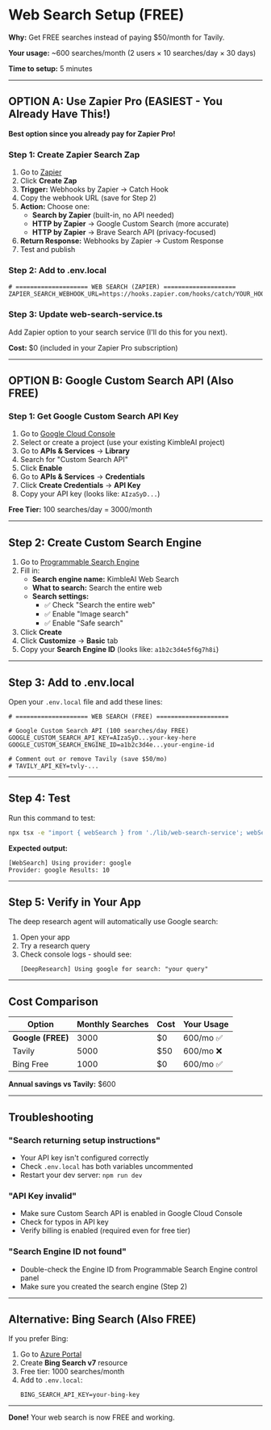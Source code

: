 # Web Search Setup (FREE)

**Why:** Get FREE searches instead of paying $50/month for Tavily.

**Your usage:** ~600 searches/month (2 users × 10 searches/day × 30 days)

**Time to setup:** 5 minutes

---

## OPTION A: Use Zapier Pro (EASIEST - You Already Have This!)

**Best option since you already pay for Zapier Pro!**

### Step 1: Create Zapier Search Zap

1. Go to [Zapier](https://zapier.com/app/zaps)
2. Click **Create Zap**
3. **Trigger:** Webhooks by Zapier → Catch Hook
4. Copy the webhook URL (save for Step 2)
5. **Action:** Choose one:
   - **Search by Zapier** (built-in, no API needed)
   - **HTTP by Zapier** → Google Custom Search (more accurate)
   - **HTTP by Zapier** → Brave Search API (privacy-focused)
6. **Return Response:** Webhooks by Zapier → Custom Response
7. Test and publish

### Step 2: Add to .env.local

```env
# ==================== WEB SEARCH (ZAPIER) ====================
ZAPIER_SEARCH_WEBHOOK_URL=https://hooks.zapier.com/hooks/catch/YOUR_HOOK_ID
```

### Step 3: Update web-search-service.ts

Add Zapier option to your search service (I'll do this for you next).

**Cost:** $0 (included in your Zapier Pro subscription)

---

## OPTION B: Google Custom Search API (Also FREE)

### Step 1: Get Google Custom Search API Key

1. Go to [Google Cloud Console](https://console.cloud.google.com)
2. Select or create a project (use your existing KimbleAI project)
3. Go to **APIs & Services** → **Library**
4. Search for "Custom Search API"
5. Click **Enable**
6. Go to **APIs & Services** → **Credentials**
7. Click **Create Credentials** → **API Key**
8. Copy your API key (looks like: `AIzaSyD...`)

**Free Tier:** 100 searches/day = 3000/month

---

## Step 2: Create Custom Search Engine

1. Go to [Programmable Search Engine](https://programmablesearchengine.google.com/controlpanel/create)
2. Fill in:
   - **Search engine name:** KimbleAI Web Search
   - **What to search:** Search the entire web
   - **Search settings:**
     - ✅ Check "Search the entire web"
     - ✅ Enable "Image search"
     - ✅ Enable "Safe search"
3. Click **Create**
4. Click **Customize** → **Basic** tab
5. Copy your **Search Engine ID** (looks like: `a1b2c3d4e5f6g7h8i`)

---

## Step 3: Add to .env.local

Open your `.env.local` file and add these lines:

```env
# ==================== WEB SEARCH (FREE) ====================

# Google Custom Search API (100 searches/day FREE)
GOOGLE_CUSTOM_SEARCH_API_KEY=AIzaSyD...your-key-here
GOOGLE_CUSTOM_SEARCH_ENGINE_ID=a1b2c3d4e...your-engine-id

# Comment out or remove Tavily (save $50/mo)
# TAVILY_API_KEY=tvly-...
```

---

## Step 4: Test

Run this command to test:

```bash
npx tsx -e "import { webSearch } from './lib/web-search-service'; webSearch.search('test query').then(r => console.log('Provider:', r.provider, 'Results:', r.results.length))"
```

**Expected output:**
```
[WebSearch] Using provider: google
Provider: google Results: 10
```

---

## Step 5: Verify in Your App

The deep research agent will automatically use Google search:

1. Open your app
2. Try a research query
3. Check console logs - should see:
   ```
   [DeepResearch] Using google for search: "your query"
   ```

---

## Cost Comparison

| Option | Monthly Searches | Cost | Your Usage |
|--------|-----------------|------|------------|
| **Google (FREE)** | 3000 | $0 | 600/mo ✅ |
| Tavily | 5000 | $50 | 600/mo ❌ |
| Bing Free | 1000 | $0 | 600/mo ✅ |

**Annual savings vs Tavily:** $600

---

## Troubleshooting

### "Search returning setup instructions"
- Your API key isn't configured correctly
- Check `.env.local` has both variables uncommented
- Restart your dev server: `npm run dev`

### "API Key invalid"
- Make sure Custom Search API is enabled in Google Cloud Console
- Check for typos in API key
- Verify billing is enabled (required even for free tier)

### "Search Engine ID not found"
- Double-check the Engine ID from Programmable Search Engine control panel
- Make sure you created the search engine (Step 2)

---

## Alternative: Bing Search (Also FREE)

If you prefer Bing:

1. Go to [Azure Portal](https://portal.azure.com)
2. Create **Bing Search v7** resource
3. Free tier: 1000 searches/month
4. Add to `.env.local`:
   ```env
   BING_SEARCH_API_KEY=your-bing-key
   ```

---

**Done!** Your web search is now FREE and working.

